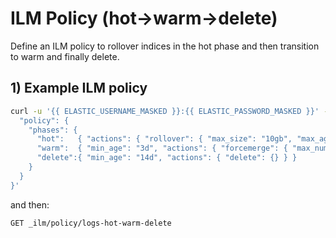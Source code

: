 # ILM Policy (hot→warm→delete)
Define an ILM policy to rollover indices in the hot phase and then transition to warm and finally delete.

## 1) Example ILM policy
```bash
curl -u '{{ ELASTIC_USERNAME_MASKED }}:{{ ELASTIC_PASSWORD_MASKED }}' -X PUT https://{{ SUBDOMAIN_ELASTIC }}.{{ DOMAIN }}:443/_ilm/policy/syslog_policy_ilm -H 'Content-Type: application/json' -d '{
  "policy": {
    "phases": {
      "hot":   { "actions": { "rollover": { "max_size": "10gb", "max_age": "1d" } } },
      "warm":  { "min_age": "3d", "actions": { "forcemerge": { "max_num_segments": 1 }, "shrink": { "number_of_shards": 1 } } },
      "delete":{ "min_age": "14d", "actions": { "delete": {} } }
    }
  }
}'
```
and then:
```http
GET _ilm/policy/logs-hot-warm-delete
```
